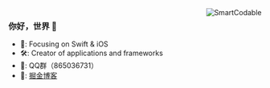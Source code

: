<img align="right" src="https://github-readme-stats.vercel.app/api?username=iAmMccc&show_icons=true&cache_seconds=30" alt="SmartCodable" />

### 你好，世界 👋

- 📌: Focusing on Swift & iOS
- 🛠️: Creator of applications and frameworks
- 💬: QQ群（865036731）
- 👀: [掘金博客](https://juejin.cn/user/1195919486232615)
